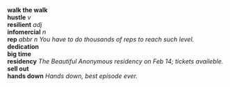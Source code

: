 __walk the walk__  
__hustle__ _v_  
__resilient__ _adj_  
__infomercial__ _n_  
__rep__ _abbr n_ _You have to do thousands of reps to reach such level._  
__dedication__  
__big time__  
__residency__ _The Beautiful Anonymous residency on Feb 14; tickets availeble._  
__sell out__  
__hands down__ _Hands down, best episode ever._  